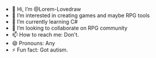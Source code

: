 - 👋 Hi, I’m @Lorem-Lovedraw
- 👀 I’m interested in creating games and maybe RPG tools
- 🌱 I’m currently learning C#
- 💞️ I’m looking to collaborate on RPG community
- 📫 How to reach me: Don't.
- 😄 Pronouns: Any
- ⚡ Fun fact: Got autism.
